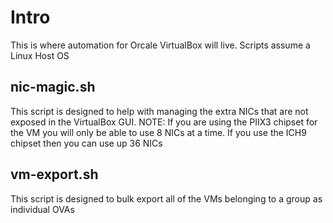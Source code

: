 # Intro

This is where automation for Orcale VirtualBox will live.
Scripts assume a Linux Host OS

## nic-magic.sh

This script is designed to help with managing the extra NICs that are not exposed in the VirtualBox GUI.
NOTE: If you are using the PIIX3 chipset for the VM you will only be able to use 8 NICs at a time. If you use the ICH9 chipset then you can use up 36 NICs

## vm-export.sh

This script is designed to bulk export all of the VMs belonging to a group as individual OVAs